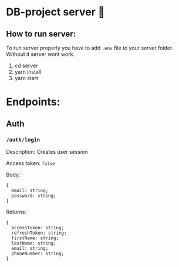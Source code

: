 # DB-project server 🤙

## How to run server:

To run server properly you have to add `.env` file to your server folder. Without it server wont work.

1. cd server
2. yarn install
3. yarn start

# Endpoints:
## Auth
### `/auth/login`
Description: Creates user session

Access token: `false`

Body:
```
{
  email: string;
  password: string;
}
```

Returns:
```
{
  accessToken: string;
  refreshToken: string;
  firstName: string;
  lastName: string;
  email: string;
  phoneNumber: string;
}
```

